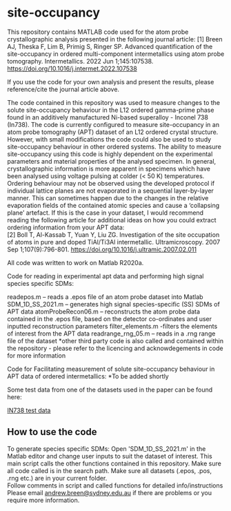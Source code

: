 # site-occupancy

This repository contains MATLAB code used for the atom probe crystallographic analysis presented in the following journal article:
[1] Breen AJ, Theska F, Lim B, Primig S, Ringer SP. Advanced quantification of the site-occupancy in ordered multi-component intermetallics using atom probe tomography. Intermetallics. 2022 Jun 1;145:107538.
https://doi.org/10.1016/j.intermet.2022.107538

If you use the code for your own analysis and present the results, please reference/cite the journal article above.
 
The code contained in this repository was used to measure changes to the solute site-occupancy behaviour in the L12 ordered gamma-prime phase found in an additively manufactured Ni-based superalloy - Inconel 738 (In738). The code is currently configured to measure site-occupancy in an atom probe tomography (APT) dataset of an L12 ordered crystal structure. However, with small modifications the code could also be used to study site-occupancy behaviour in other ordered systems. The ability to measure site-occupancy using this code is highly dependent on the experimental parameters and material properties of the analysed specimen. In general, crystallographic information is more apparent in specimens which have been analysed using voltage pulsing at colder (< 50 K) temperatures. Ordering behaviour may not be observed using the developed protocol if individual lattice planes are not evaporated in a sequential layer-by-layer manner. This can sometimes happen due to the changes in the relative evaporation fields of the contained atomic species and cause a ‘collapsing plane’ artefact. If this is the case in your dataset, I would recommend reading the following article for additional ideas on how you could extract ordering information from your APT data:   
[2] Boll T, Al-Kassab T, Yuan Y, Liu ZG. Investigation of the site occupation of atoms in pure and doped TiAl/Ti3Al intermetallic. Ultramicroscopy. 2007 Sep 1;107(9):796-801.
https://doi.org/10.1016/j.ultramic.2007.02.011

All code was written to work on Matlab R2020a.

Code for reading in experimental apt data and performing high signal species specific SDMs:

readepos.m – reads a .epos  file of an atom probe dataset into Matlab
SDM_1D_SS_2021.m – generates high signal species-specific (SS) SDMs of APT data
atomProbeRecon06.m – reconstructs the atom probe data contained in the .epos file, based on the detector co-ordinates and user inputted reconstruction parameters
filter_elements.m -filters the elements of interest from the APT data
readrange_rng_05.m – reads in a .rng range file of the dataset
*other third party code is also called and contained within the repository - please refer to the licencing and acknowdegements in code for more information

Code for Facilitating measurement of solute site-occupancy behaviour in APT data of ordered intermetallics:
*To be added shortly

Some test data from one of the datasets used in the paper can be found here:

[IN738 test data](https://unisyd-my.sharepoint.com/:f:/g/personal/andrew_breen_sydney_edu_au/EsWXSPq9giZJlmwQobTfwCYBSYqzOus8BAOpAHsLwj4AiQ?e=Q8fCrE, "IN738 test data")

## How to use the code
To generate species specific SDMs:
Open 'SDM_1D_SS_2021.m' in the Matlab editor and change user inputs to suit the dataset of interest.
This main script calls the other functions contained in this repository. Make sure all code called is in the search path. Make sure all datasets (.epos, .pos, .rng etc.) are in your current folder.  
Follow comments in script and called functions for detailed info/instructions
Please email andrew.breen@sydney.edu.au if there are problems or you require more information.





